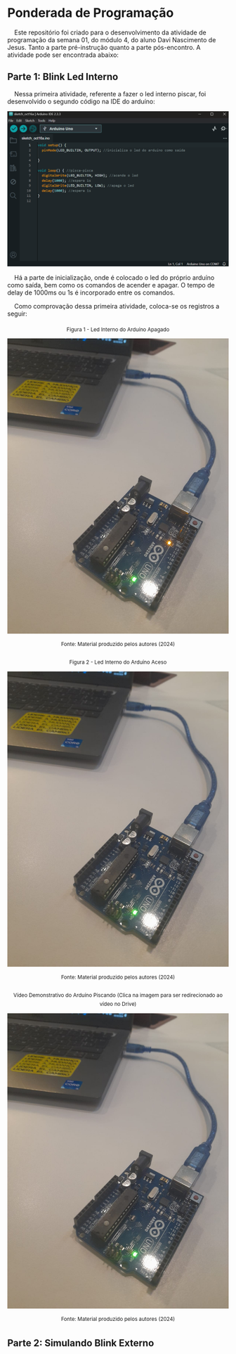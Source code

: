 # Ponderada de Programação

&nbsp;&nbsp;&nbsp;&nbsp;Este repositório foi criado para o desenvolvimento da atividade de programação da semana 01, do módulo 4, do aluno Davi Nascimento de Jesus. Tanto a parte pré-instrução quanto a parte pós-encontro. A atividade pode ser encontrada abaixo:

## Parte 1: Blink Led Interno

&nbsp;&nbsp;&nbsp;&nbsp;Nessa primeira atividade, referente a fazer o led interno piscar, foi desenvolvido o segundo código na IDE do arduíno:

![alt text](assets/led-interno-codigo.png)

&nbsp;&nbsp;&nbsp;&nbsp;Há a parte de inicialização, onde é colocado o led do próprio arduíno como saída, bem como os comandos de acender e apagar. O tempo de delay de 1000ms ou 1s é incorporado entre os comandos.

&nbsp;&nbsp;&nbsp;&nbsp;Como comprovação dessa primeira atividade, coloca-se os registros a seguir:

<div align="center">

<sub>Figura 1 - Led Interno do Arduíno Apagado</sub>

![alt text](assets/arduino-apagado.jpg)

<sup>Fonte: Material produzido pelos autores (2024)</sup>

</div>


<div align="center">

<sub>Figura 2 - Led Interno do Arduíno Aceso</sub>

![alt text](assets/arduino-aceso.jpg)

<sup>Fonte: Material produzido pelos autores (2024)</sup>

</div>

<div align="center">

<sub>Vídeo Demonstrativo do Arduíno Piscando (Clica na imagem para ser redirecionado ao vídeo no Drive)</sub>

[![Texto alternativo da imagem](assets/arduino-aceso.jpg)](https://drive.google.com/file/d/1YLILzls1FZ9CK-lvx47PX9klmbzjKMhv/view?usp=sharing)

<sup>Fonte: Material produzido pelos autores (2024)</sup>

</div>


## Parte 2: Simulando Blink Externo
